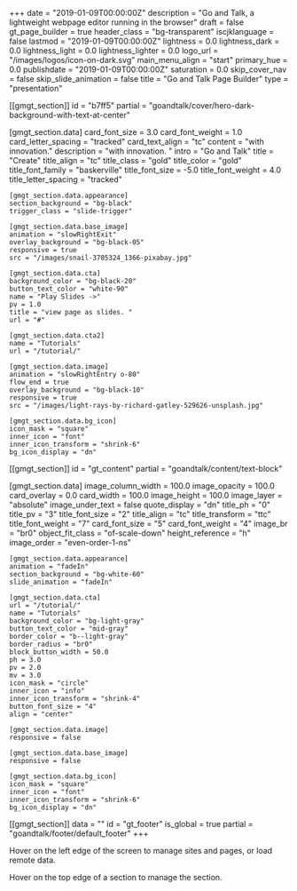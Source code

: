 +++
date = "2019-01-09T00:00:00Z"
description = "Go and Talk, a lightweight webpage editor running in the browser"
draft = false
gt_page_builder = true
header_class = "bg-transparent"
iscjklanguage = false
lastmod = "2019-01-09T00:00:00Z"
lightness = 0.0
lightness_dark = 0.0
lightness_light = 0.0
lightness_lighter = 0.0
logo_url = "/images/logos/icon-on-dark.svg"
main_menu_align = "start"
primary_hue = 0.0
publishdate = "2019-01-09T00:00:00Z"
saturation = 0.0
skip_cover_nav = false
skip_slide_animation = false
title = "Go and Talk Page Builder"
type = "presentation"

[[gmgt_section]]
id = "b7ff5"
partial = "goandtalk/cover/hero-dark-background-with-text-at-center"

  [gmgt_section.data]
  card_font_size = 3.0
  card_font_weight = 1.0
  card_letter_spacing = "tracked"
  card_text_align = "tc"
  content = "with innovation."
  description = "with innovation. "
  intro = "Go and Talk"
  title = "Create"
  title_align = "tc"
  title_class = "gold"
  title_color = "gold"
  title_font_family = "baskerville"
  title_font_size = -5.0
  title_font_weight = 4.0
  title_letter_spacing = "tracked"

    [gmgt_section.data.appearance]
    section_background = "bg-black"
    trigger_class = "slide-trigger"

    [gmgt_section.data.base_image]
    animation = "slowRightExit"
    overlay_background = "bg-black-05"
    responsive = true
    src = "/images/snail-3705324_1366-pixabay.jpg"

    [gmgt_section.data.cta]
    background_color = "bg-black-20"
    button_text_color = "white-90"
    name = "Play Slides ->"
    pv = 1.0
    title = "view page as slides. "
    url = "#"

    [gmgt_section.data.cta2]
    name = "Tutorials"
    url = "/tutorial/"

    [gmgt_section.data.image]
    animation = "slowRightEntry o-80"
    flow_end = true
    overlay_background = "bg-black-10"
    responsive = true
    src = "/images/light-rays-by-richard-gatley-529626-unsplash.jpg"

    [gmgt_section.data.bg_icon]
    icon_mask = "square"
    inner_icon = "font"
    inner_icon_transform = "shrink-6"
    bg_icon_display = "dn"

[[gmgt_section]]
id = "gt_content"
partial = "goandtalk/content/text-block"

  [gmgt_section.data]
  image_column_width = 100.0
  image_opacity = 100.0
  card_overlay = 0.0
  card_width = 100.0
  image_height = 100.0
  image_layer = "absolute"
  image_under_text = false
  quote_display = "dn"
  title_ph = "0"
  title_pv = "3"
  title_font_size = "2"
  title_align = "tc"
  title_transform = "ttc"
  title_font_weight = "7"
  card_font_size = "5"
  card_font_weight = "4"
  image_br = "br0"
  object_fit_class = "of-scale-down"
  height_reference = "h"
  image_order = "even-order-1-ns"

    [gmgt_section.data.appearance]
    animation = "fadeIn"
    section_background = "bg-white-60"
    slide_animation = "fadeIn"

    [gmgt_section.data.cta]
    url = "/tutorial/"
    name = "Tutorials"
    background_color = "bg-light-gray"
    button_text_color = "mid-gray"
    border_color = "b--light-gray"
    border_radius = "br0"
    block_button_width = 50.0
    ph = 3.0
    pv = 2.0
    mv = 3.0
    icon_mask = "circle"
    inner_icon = "info"
    inner_icon_transform = "shrink-4"
    button_font_size = "4"
    align = "center"

    [gmgt_section.data.image]
    responsive = false

    [gmgt_section.data.base_image]
    responsive = false

    [gmgt_section.data.bg_icon]
    icon_mask = "square"
    inner_icon = "font"
    inner_icon_transform = "shrink-6"
    bg_icon_display = "dn"

[[gmgt_section]]
data = ""
id = "gt_footer"
is_global = true
partial = "goandtalk/footer/default_footer"
+++

Hover on the left edge of the screen to manage sites and pages, or load remote data.

Hover on the top edge of a section to manage the section.
